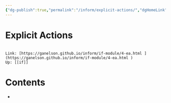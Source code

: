 ```yaml
---
{"dg-publish":true,"permalink":"/inform/explicit-actions/","dgHomeLink":true,"dgPassFrontmatter":false}
---
```


# Explicit Actions
```ad-info

Link: [https://ganelson.github.io/inform/if-module/4-ea.html ](https://ganelson.github.io/inform/if-module/4-ea.html )
Up: [[if]]
```

# Contents
- 